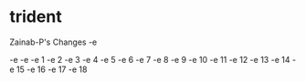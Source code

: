 # trident

Zainab-P's Changes
-e

-e
-e
-e 1
-e 2
-e 3
-e 4
-e 5
-e 6
-e 7
-e 8
-e 9
-e 10
-e 11
-e 12
-e 13
-e 14
-e 15
-e 16
-e 17
-e 18
